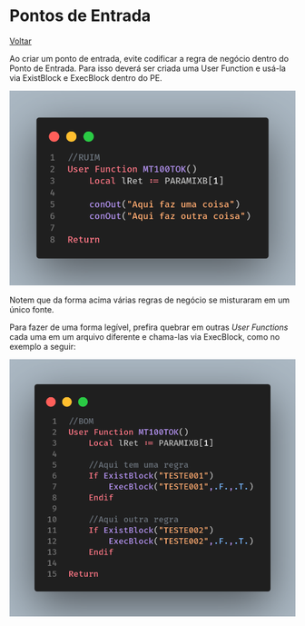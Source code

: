 # Pontos de Entrada

[Voltar](../../README.md)

Ao criar um ponto de entrada, evite codificar a regra de negócio dentro do Ponto de Entrada. Para isso deverá ser criada uma User Function e usá-la via ExistBlock e ExecBlock dentro do PE.

![](assets/images/pe_forma_incorreta.png)

Notem que da forma acima várias regras de negócio se misturaram em um único fonte.

Para fazer de uma forma legível, prefira quebrar em outras _User Functions_ cada uma em um arquivo diferente e chama-las via ExecBlock, como no exemplo a seguir:

![](assets/images/pe_forma_correta.png)

